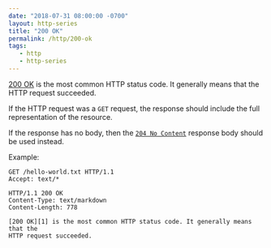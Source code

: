 ```yaml
---
date: "2018-07-31 08:00:00 -0700"
layout: http-series
title: "200 OK"
permalink: /http/200-ok
tags:
   - http
   - http-series
---
```



[200 OK][1] is the most common HTTP status code. It generally means that the
HTTP request succeeded.

If the HTTP request was a `GET` request, the response should include the full
representation of the resource.

If the response has no body, then the [`204 No Content`][2] response body
should be used instead.

Example:

```http
GET /hello-world.txt HTTP/1.1
Accept: text/*
```

```http
HTTP/1.1 200 OK
Content-Type: text/markdown
Content-Length: 778 

[200 OK][1] is the most common HTTP status code. It generally means that the
HTTP request succeeded.
```

[1]: https://tools.ietf.org/html/rfc7231#section-6.3.1
[2]: /http/204-no-content

